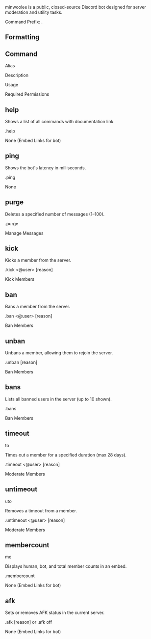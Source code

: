 minwoolee is a public, closed-source Discord bot designed for server moderation and utility tasks.

Command Prefix: .

Formatting
-
Command
-
Alias

Description

Usage

Required Permissions



help
-

Shows a list of all commands with documentation link.

.help

None (Embed Links for bot)


ping
-

Shows the bot's latency in milliseconds.

.ping

None


purge
-

Deletes a specified number of messages (1–100).

.purge <amount>

Manage Messages


kick
-

Kicks a member from the server.

.kick <@user> [reason]

Kick Members


ban
-

Bans a member from the server.

.ban <@user> [reason]

Ban Members


unban
-

Unbans a member, allowing them to rejoin the server.

.unban <user> [reason]

Ban Members


bans
-

Lists all banned users in the server (up to 10 shown).

.bans

Ban Members


timeout
-
to

Times out a member for a specified duration (max 28 days).

.timeout <@user> <minutes> [reason]

Moderate Members

untimeout
-
uto

Removes a timeout from a member.

.untimeout <@user> [reason]

Moderate Members

membercount
-

mc

Displays human, bot, and total member counts in an embed.

.membercount

None (Embed Links for bot)


afk
-

Sets or removes AFK status in the current server.

.afk [reason] or .afk off

None (Embed Links for bot)
